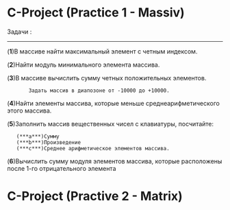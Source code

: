 # C-Project (Practice 1 - Massiv)
  Задачи  :
  ***
  (**1**)В массиве найти максимальный элемент с четным индексом.
  
  (**2**)Найти модуль минимального элемента массива.
  
  (**3**)В массиве вычислить сумму четных положительных элементов.
  
           Задать массив в диапозоне от -10000 до +10000.  
  (**4**)Найти элементы массива, которые меньше среднеарифметического этого массива.
  
  (**5**)Заполнить массив вещественных чисел с клавиатуры, посчитайте:
  
       (***a***)Сумму
       (***b***)Произведение
       (***c***)Среднее арифметическое элементов массива.
       
  (**6**)Вычислить сумму модуля элементов  массива, которые расположены после 1-го отрицательного элемента

# C-Project (Practive 2 - Matrix)
